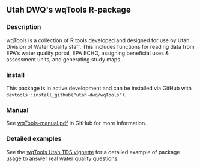 ## Utah DWQ's wqTools R-package

### Description
wqTools is a collection of R tools developed and designed for use by Utah Division of Water Quality staff.
This includes functions for reading data from EPA's water quality portal, EPA ECHO, assigning beneficial uses & assessment units, and generating study maps.

### Install
This package is in active development and can be installed via GitHub with `devtools::install_github("utah-dwq/wqTools")`.

### Manual
See [wqTools-manual.pdf](https://github.com/utah-dwq/wqTools/blob/master/wqTools-manual_0.0.0.9000.pdf) in GitHub for more information.

### Detailed examples
See the [wqTools Utah TDS vignette](https://bookdown.org/jvander/wqTools-utah-tds-vignette/) for a detailed example of package usage to answer real water quality questions.

